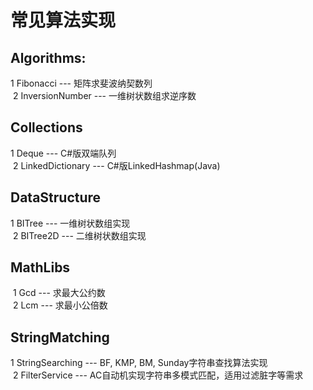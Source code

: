 # 常见算法实现

## Algorithms:  
  1 Fibonacci --- 矩阵求斐波纳契数列  
  2 InversionNumber --- 一维树状数组求逆序数  
  
## Collections
  1 Deque --- C#版双端队列  
  2 LinkedDictionary --- C#版LinkedHashmap(Java)
  
## DataStructure
  1 BITree --- 一维树状数组实现  
  2 BITree2D --- 二维树状数组实现  

## MathLibs  
  1 Gcd --- 求最大公约数  
  2 Lcm --- 求最小公倍数  

## StringMatching  
  1 StringSearching --- BF, KMP, BM, Sunday字符串查找算法实现  
  2 FilterService --- AC自动机实现字符串多模式匹配，适用过滤脏字等需求  
